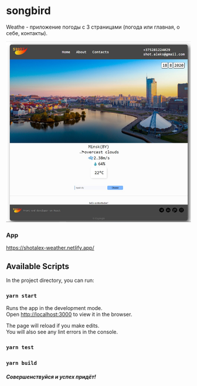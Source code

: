 
# songbird

Weathe - приложение погоды с 3 страницами (погода или главная, о себе, контакты).

![screenshot](./Screenshot_1.jpg)

### App
https://shotalex-weather.netlify.app/



## Available Scripts

In the project directory, you can run:

### `yarn start`

Runs the app in the development mode.<br />
Open [http://localhost:3000](http://localhost:3000) to view it in the browser.

The page will reload if you make edits.<br />
You will also see any lint errors in the console.

### `yarn test`
### `yarn build`



##### Совершенствуйся и успех придёт!
